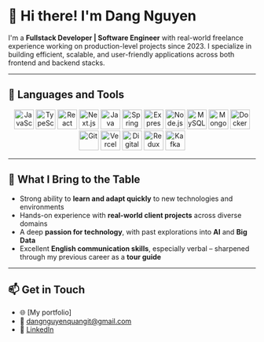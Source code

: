 # 👋 Hi there! I'm Dang Nguyen

I'm a **Fullstack Developer | Software Engineer** with real-world freelance experience working on production-level projects since 2023. I specialize in building efficient, scalable, and user-friendly applications across both frontend and backend stacks.

---

## 🧰 Languages and Tools

<p align="center">
  <img src="https://cdn.jsdelivr.net/gh/devicons/devicon/icons/javascript/javascript-original.svg" height="40" alt="JavaScript"/>
  <img src="https://cdn.jsdelivr.net/gh/devicons/devicon/icons/typescript/typescript-original.svg" height="40" alt="TypeScript"/>
  <img src="https://cdn.jsdelivr.net/gh/devicons/devicon/icons/react/react-original.svg" height="40" alt="React"/>
  <img src="https://cdn.jsdelivr.net/gh/devicons/devicon/icons/nextjs/nextjs-original.svg" height="40" alt="Next.js"/>
  <img src="https://cdn.jsdelivr.net/gh/devicons/devicon/icons/java/java-original.svg" height="40" alt="Java"/>
  <img src="https://cdn.jsdelivr.net/gh/devicons/devicon/icons/spring/spring-original.svg" height="40" alt="Spring Boot"/>
  <img src="https://cdn.jsdelivr.net/gh/devicons/devicon/icons/express/express-original.svg" height="40" alt="Express.js"/>
  <img src="https://cdn.jsdelivr.net/gh/devicons/devicon/icons/nodejs/nodejs-original.svg" height="40" alt="Node.js"/>
  <img src="https://cdn.jsdelivr.net/gh/devicons/devicon/icons/mysql/mysql-original.svg" height="40" alt="MySQL"/>
  <img src="https://cdn.jsdelivr.net/gh/devicons/devicon/icons/mongodb/mongodb-original.svg" height="40" alt="MongoDB"/>
  <img src="https://cdn.jsdelivr.net/gh/devicons/devicon/icons/docker/docker-original.svg" height="40" alt="Docker"/>
  <img src="https://cdn.jsdelivr.net/gh/devicons/devicon/icons/git/git-original.svg" height="40" alt="Git"/>
  <img src="https://cdn.jsdelivr.net/gh/devicons/devicon/icons/vercel/vercel-original.svg" height="40" alt="Vercel"/>
  <img src="https://cdn.jsdelivr.net/gh/devicons/devicon/icons/digitalocean/digitalocean-original.svg" height="40" alt="DigitalOcean"/>
  <img src="https://cdn.jsdelivr.net/gh/devicons/devicon/icons/redux/redux-original.svg" height="40" alt="Redux"/>
  <img src="https://cdn.jsdelivr.net/gh/devicons/devicon/icons/apachekafka/apachekafka-original.svg" height="40" alt="Kafka"/>
</p>

---

## 🚀 What I Bring to the Table

- Strong ability to **learn and adapt quickly** to new technologies and environments  
- Hands-on experience with **real-world client projects** across diverse domains  
- A deep **passion for technology**, with past explorations into **AI** and **Big Data**  
- Excellent **English communication skills**, especially verbal – sharpened through my previous career as a **tour guide**  

---

## 📫 Get in Touch

- 🌐 [My portfolio]
- 📧 dangnguyenquangit@gmail.com
- 💼 [LinkedIn](www.linkedin.com/in/kdekiller)
